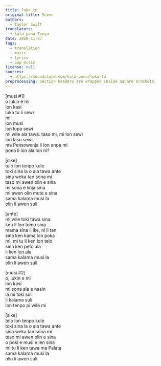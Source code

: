 ```yaml
---
title: luka tu
original-title: Seven
authors:
  - Taylor Swift
translators:
  - kala pona Tonyu
date: 2020-11-27
tags:
  - translation
  - music
  - lyrics
  - pop music
license: null
sources:
  - https://soundcloud.com/kala-pona/luka-tu
preprocessing: Section headers are wrapped inside square brackets.
---
```


\[musi #1]  \
o lukin e mi  \
lon kasi  \
luka tu li sewi  \
mi  \
lon musi  \
lon lupa sewi  \
mi wile ala tawa. taso mi, mi lon sewi  \
lon laso sewi,  \
ma Pensowenja li lon anpa mi  \
pona li lon ala lon ni?

\[sike]  \
telo lon tenpo kule  \
toki sina la o ala tawa ante  \
sina weka tan sona mi  \
taso mi awen olin e sina  \
mi sona e linja sina  \
mi awen olin mute e sina  \
sama kalama musi la  \
olin li awen suli

\[ante]  \
mi wile toki tawa sina:  \
kon li lon tomo sina  \
mama sina li ike, ni li tan  \
sina ken kama lon poka  \
mi, mi tu li ken lon telo  \
sina ken peto ala  \
li ken len ala  \
sama kalama musi la  \
olin li awen suli

\[musi #2]  \
o, lukin e mi  \
lon kasi  \
mi sona ala e nasin  \
la mi toki suli  \
li kalama suli  \
lon tenpo pi wile mi

\[sike]  \
telo lon tenpo kule  \
toki sina la o ala tawa ante  \
sina weka tan sona mi  \
taso mi awen olin e sina  \
o poki e musi e len sina  \
mi tu li ken tawa ma Palata  \
sama kalama musi la  \
olin li awen suli
